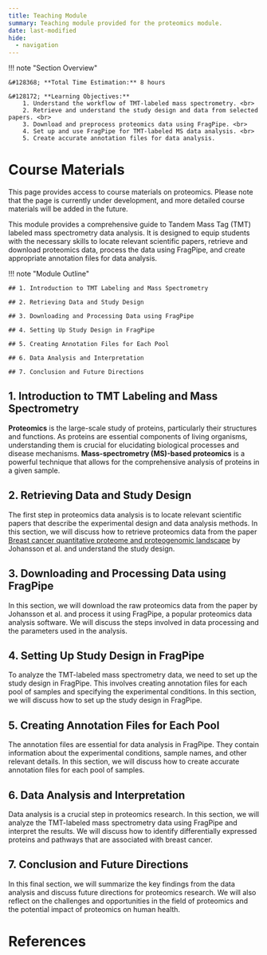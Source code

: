 ```yaml
---
title: Teaching Module
summary: Teaching module provided for the proteomics module. 
date: last-modified
hide:
  - navigation
---
```


<!--
# Put above to hide navigation (left), toc (right) or footer (bottom)

hide:
  - navigation 
  - toc
  - footer 

# You should hide the navigation if there are no subsections
# You should hide the Table of Contents if there are no important titles
-->

!!! note "Section Overview"

    &#128368; **Total Time Estimation:** 8 hours

    &#128172; **Learning Objectives:**    
        1. Understand the workflow of TMT-labeled mass spectrometry. <br>
        2. Retrieve and understand the study design and data from selected papers. <br>
        3. Download and preprocess proteomics data using FragPipe. <br>
        4. Set up and use FragPipe for TMT-labeled MS data analysis. <br>
        5. Create accurate annotation files for data analysis.
   


# Course Materials
This page provides access to course materials on proteomics. Please note that the page is currently under development, and more detailed course materials will be added in the future. 

This module provides a comprehensive guide to Tandem Mass Tag (TMT) labeled mass spectrometry data analysis. It is designed to equip students with the necessary skills to locate relevant scientific papers, retrieve and download proteomics data, process the data using FragPipe, and create appropriate annotation files for data analysis.

!!! note "Module Outline"

    ## 1. Introduction to TMT Labeling and Mass Spectrometry
    
    ## 2. Retrieving Data and Study Design
    
    ## 3. Downloading and Processing Data using FragPipe
    
    ## 4. Setting Up Study Design in FragPipe
    
    ## 5. Creating Annotation Files for Each Pool
    
    ## 6. Data Analysis and Interpretation
    
    ## 7. Conclusion and Future Directions



## 1. Introduction to TMT Labeling and Mass Spectrometry

**Proteomics** is the large-scale study of proteins, particularly their structures and functions. As proteins are essential components of living organisms, understanding them is crucial for elucidating biological processes and disease mechanisms. **Mass-spectrometry (MS)-based proteomics** is a powerful technique that allows for the comprehensive analysis of proteins in a given sample.

## 2. Retrieving Data and Study Design
The first step in proteomics data analysis is to locate relevant scientific papers that describe the experimental design and data analysis methods. In this section, we will discuss how to retrieve proteomics data from the paper [Breast cancer quantitative proteome and proteogenomic landscape](https://www-nature-com.proxy1-bib.sdu.dk/articles/s41467-019-09018-y#Sec15) by Johansson et al. and understand the study design.


## 3. Downloading and Processing Data using FragPipe
In this section, we will download the raw proteomics data from the paper by Johansson et al. and process it using FragPipe, a popular proteomics data analysis software. We will discuss the steps involved in data processing and the parameters used in the analysis.

## 4. Setting Up Study Design in FragPipe
To analyze the TMT-labeled mass spectrometry data, we need to set up the study design in FragPipe. This involves creating annotation files for each pool of samples and specifying the experimental conditions. In this section, we will discuss how to set up the study design in FragPipe.

## 5. Creating Annotation Files for Each Pool
The annotation files are essential for data analysis in FragPipe. They contain information about the experimental conditions, sample names, and other relevant details. In this section, we will discuss how to create accurate annotation files for each pool of samples.

## 6. Data Analysis and Interpretation
Data analysis is a crucial step in proteomics research. In this section, we will analyze the TMT-labeled mass spectrometry data using FragPipe and interpret the results. We will discuss how to identify differentially expressed proteins and pathways that are associated with breast cancer.

## 7. Conclusion and Future Directions
In this final section, we will summarize the key findings from the data analysis and discuss future directions for proteomics research. We will also reflect on the challenges and opportunities in the field of proteomics and the potential impact of proteomics on human health.

# References